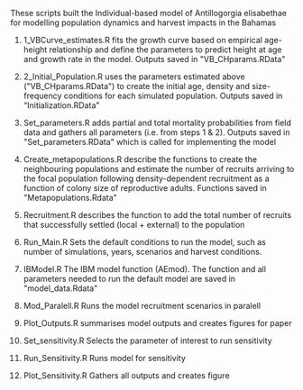 These scripts built the Individual-based model of Antillogorgia elisabethae for modelling population dynamics and harvest impacts in the Bahamas


1.	1_VBCurve_estimates.R fits the growth curve based on empirical age-height relationship and define the parameters to predict height at age and growth rate in the model.
Outputs saved in "VB_CHparams.RData"

3.	2_Initial_Population.R uses the parameters estimated above ("VB_CHparams.RData") to create the initial age, density and size-frequency conditions for each simulated population.
Outputs saved in “Initialization.RData" 

5.	Set_parameters.R  adds partial and total mortality probabilities from field data and gathers all parameters (i.e. from steps 1 & 2).
Outputs saved in "Set_parameters.RData" which is called for implementing the model

7.	Create_metapopulations.R  describe the functions to create the neighbouring populations and estimate the number of recruits arriving to the focal population following density-dependent recruitment as a function of colony size of reproductive adults. Functions saved in "Metapopulations.Rdata"

8.	Recruitment.R describes the function to add the total number of recruits that successfully settled (local + external) to the population

9.	Run_Main.R Sets the default conditions to run the model, such as number of simulations, years, scenarios and harvest conditions. 

10.	IBModel.R The IBM model function (AEmod).  The function and all parameters needed to run the default model are saved in "model_data.Rdata"

11.	Mod_Paralell.R Runs the model recruitment scenarios in paralell

12.	Plot_Outputs.R summarises model outputs and creates figures for paper

13.	Set_sensitivity.R Selects the parameter of interest to run sensitivity

14.	Run_Sensitivity.R  Runs model for sensitivity

15.	Plot_Sensitivity.R  Gathers all outputs and creates figure
